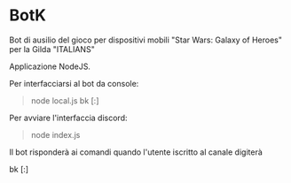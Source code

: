 # BotK
Bot di ausilio del gioco per dispositivi mobili "Star Wars: Galaxy of Heroes" per la Gilda "ITALIANS" 

Applicazione NodeJS.

Per interfacciarsi al bot da console:

> node local.js bk [<opzioni>:<valori>]

Per avviare l'interfaccia discord:

> node index.js

Il bot risponderà ai comandi quando l'utente iscritto al canale digiterà 

bk [<opzioni>:<valori>]
